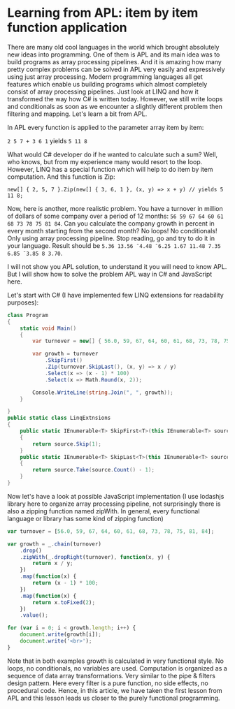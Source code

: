 # Learning from APL: item by item function application

There are many old cool languages in the world which brought absolutely new ideas into programming. One of them is APL and its main idea was to build programs as array processing pipelines. And it is amazing how many pretty complex problems can be solved in APL very easily and expressively using just array processing. Modern programming languages all get features which enable us building programs which almost completely consist of array processing pipelines. Just look at LINQ and how it transformed the way how C# is written today. However, we still write loops and conditionals as soon as we encounter a slightly different problem then filtering and mapping. Let's learn a bit from APL.

In APL every function is applied to the parameter array item by item:

`2 5 7 + 3 6 1` yields `5 11 8`

What would C# developer do if he wanted to calculate such a sum? Well, who knows, but from my experience many would resort to the loop. However, LINQ has a special function which will help to do item by item computation. And this function is Zip:

`new[] { 2, 5, 7 }.Zip(new[] { 3, 6, 1 }, (x, y) => x + y) // yields 5 11 8;`

Now, here is another, more realistic problem. You have a turnover in million of dollars of some company over a period of 12 months: `56 59 67 64 60 61 68 73 78 75 81 84`. Can you calculate the company growth in percent in every month starting from the second month? No loops! No conditionals! Only using array processing pipeline. Stop reading, go and try to do it in your language. Result should be `5.36 13.56 ¯4.48 ¯6.25 1.67 11.48 7.35 6.85 ¯3.85 8 3.70`.

I will not show you APL solution, to understand it you will need to know APL. But I will show how to solve the problem APL way in C# and JavaScript here.

Let's start with C# (I have implemented few LINQ extensions for readability purposes):

```cs
class Program
{
    static void Main()
    {
        var turnover = new[] { 56.0, 59, 67, 64, 60, 61, 68, 73, 78, 75, 81, 84 };

        var growth = turnover
            .SkipFirst()
            .Zip(turnover.SkipLast(), (x, y) => x / y)
            .Select(x => (x - 1) * 100)
            .Select(x => Math.Round(x, 2));

        Console.WriteLine(string.Join(", ", growth));
    }

}
public static class LinqExtnsions
{
    public static IEnumerable<T> SkipFirst<T>(this IEnumerable<T> source)
    {
        return source.Skip(1);
    }
    public static IEnumerable<T> SkipLast<T>(this IEnumerable<T> source)
    {
        return source.Take(source.Count() - 1);
    }
}
```

Now let's have a look at possible JavaScript implementation (I use lodashjs library here to organize array processing pipeline, not surprisingly there is also a zipping function named zipWith. In general, every functional language or library has some kind of zipping function)

````js
var turnover = [56.0, 59, 67, 64, 60, 61, 68, 73, 78, 75, 81, 84];

var growth = _.chain(turnover)
    .drop()
    .zipWith(_.dropRight(turnover), function(x, y) {
        return x / y;
    })
    .map(function(x) {
        return (x - 1) * 100;
    })
    .map(function(x) {
        return x.toFixed(2);
    })
    .value();

for (var i = 0; i < growth.length; i++) {
    document.write(growth[i]);
    document.write('<br>');
}
````

Note that in both examples growth is calculated in very functional style. No loops, no conditionals, no variables are used. Computation is organized as a sequence of data array transformations. Very similar to the pipe & filters design pattern. Here every filter is a pure function, no side effects, no procedural code. Hence, in this article, we have taken the first lesson from APL and this lesson leads us closer to the purely functional programming. 
